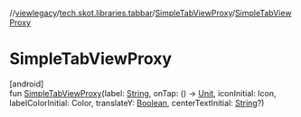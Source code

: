 //[viewlegacy](../../../index.md)/[tech.skot.libraries.tabbar](../index.md)/[SimpleTabViewProxy](index.md)/[SimpleTabViewProxy](-simple-tab-view-proxy.md)

# SimpleTabViewProxy

[android]\
fun [SimpleTabViewProxy](-simple-tab-view-proxy.md)(label: [String](https://kotlinlang.org/api/latest/jvm/stdlib/kotlin/-string/index.html), onTap: () -&gt; [Unit](https://kotlinlang.org/api/latest/jvm/stdlib/kotlin/-unit/index.html), iconInitial: Icon, labelColorInitial: Color, translateY: [Boolean](https://kotlinlang.org/api/latest/jvm/stdlib/kotlin/-boolean/index.html), centerTextInitial: [String](https://kotlinlang.org/api/latest/jvm/stdlib/kotlin/-string/index.html)?)
